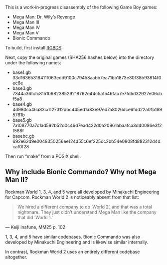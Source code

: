 This is a work‐in‐progress disassembly of the following Game Boy games:

* Mega Man: Dr. Wily’s Revenge
* Mega Man III
* Mega Man IV
* Mega Man V
* Bionic Commando

To build, first install [RGBDS](https://github.com/rednex/rgbds/).

Next, copy the original games (SHA256 hashes below) into the directory
under the following names:

* base1.gb  33d16365318411f063edd9100c79458aabb7ea71bb1873e30f38b93814f0ec6e
* base3.gb  7344a36fcfc8151098238529218762e44c5a1546fab7e7fd5d32927e06cbf5a8
* base4.gb  4d980ca46a83cd127312dbc445ed1a83e97ed7a8026dce6fdd22a01b1895781b
* base5.gb  7a108770a7c1ad592b52d0c46d7ead422d0a20961abaafca3d40086e3f2f588f
* basebc.gb 692e62d9e0048350256ee124d55c6ef225dc2bb54e0808fd882312d4dcaf0f28

Then run “make” from a POSIX shell.

## Why include Bionic Commando? Why not Mega Man II?

Rockman World 1, 3, 4, and 5 were all developed by Minakuchi Engineering
for Capcom. Rockman World 2 is noticeably absent from that list:

> We hired a different company to do ‘World 2’, and that was a total nightmare.
> They just didn’t understand Mega Man like the company that did ‘World 1.’

— Keiji Inafune, MM25 p. 102

1, 3, 4, and 5 have similar codebases. Bionic Commando was also developed by
Minakuchi Engineering and is likewise similar internally.

In contrast, Rockman World 2 uses an entirely different codebase altogether.
